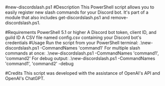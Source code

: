 #new-discordslash.ps1
#Description
This PowerShell script allows you to easily register new slash commands for your Discord bot. It's part of a module that also includes get-discordslash.ps1 and remove-discordslash.ps1.

#Requirements
PowerShell 5.1 or higher
A Discord bot token, client ID, and guild ID
A CSV file named config.csv containing your Discord bot's credentials
#Usage
Run the script from your PowerShell terminal:
.\new-discordslash.ps1 -CommandNames 'command1'
For multiple slash commands at once:
.\new-discordslash.ps1 -CommandNames 'command1', 'command2'
For debug output:
.\new-discordslash.ps1 -CommandNames 'command1', 'command2' -debug

#Credits
This script was developed with the assistance of OpenAI's API and OpenAI's ChatGPT.